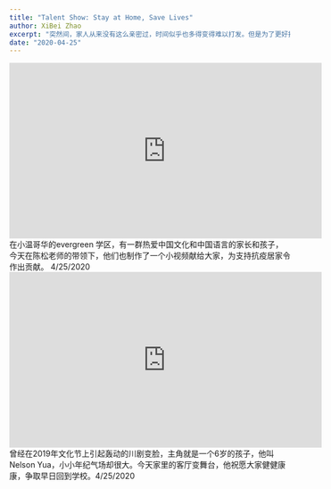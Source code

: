 ```yaml
---
title: "Talent Show: Stay at Home, Save Lives"
author: XiBei Zhao
excerpt: "突然间，家人从来没有这么亲密过，时间似乎也多得变得难以打发。但是为了更好抗击疫情，我们的责任就是守在家里。如何让生活如同室外的春天的色彩一样绚烂多姿，我们动员社区家庭行动起来，拿出自己的拿手东西，无论是歌舞，戏曲，乐器，还是厨艺，手工，庭院，甚至是赋诗品酒。。。娱乐自己的同时，把满满的正能量传播出去，感染给更多的人。"
date: "2020-04-25"
---
```


<iframe width="560" height="315" src="https://www.youtube.com/embed/_diSiw1VaZo" frameborder="0" allow="accelerometer; autoplay; encrypted-media; gyroscope; picture-in-picture" allowfullscreen></iframe>
在小温哥华的evergreen 学区，有一群热爱中国文化和中国语言的家长和孩子，今天在陈松老师的带领下，他们也制作了一个小视频献给大家，为支持抗疫居家令作出贡献。 4/25/2020

<iframe width="560" height="315" src="https://www.youtube.com/embed/3Qcoa8Fq6dA" frameborder="0" allow="accelerometer; autoplay; encrypted-media; gyroscope; picture-in-picture" allowfullscreen></iframe>
曾经在2019年文化节上引起轰动的川剧变脸，主角就是一个6岁的孩子，他叫Nelson Yua，小小年纪气场却很大。今天家里的客厅变舞台，他祝愿大家健健康康，争取早日回到学校。4/25/2020
